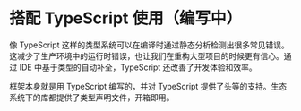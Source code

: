 # 搭配 TypeScript 使用（编写中）

像 TypeScript 这样的类型系统可以在编译时通过静态分析检测出很多常见错误。这减少了生产环境中的运行时错误，也让我们在重构大型项目的时候更有信心。通过 IDE 中基于类型的自动补全，TypeScript 还改善了开发体验和效率。

框架本身就是用 TypeScript 编写的，并对 TypeScript 提供了头等的支持。生态系统下的库都提供了类型声明文件，开箱即用。

